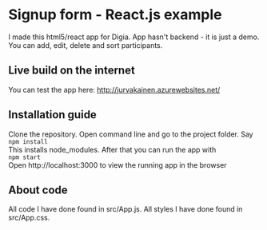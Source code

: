 # Signup form - React.js example

I made this html5/react app for Digia. App hasn't backend - it is just a demo. You can add, edit, delete and sort participants.

## Live build on the internet
You can test the app here: http://jurvakainen.azurewebsites.net/

## Installation guide
Clone the repository. Open command line and go to the project folder. Say\
<code>npm install</code>\
This installs node_modules. After that you can run the app with\
<code>npm start</code>\
Open http://localhost:3000 to view the running app in the browser

## About code
All code I have done found in src/App.js. All styles I have done found in src/App.css. 

